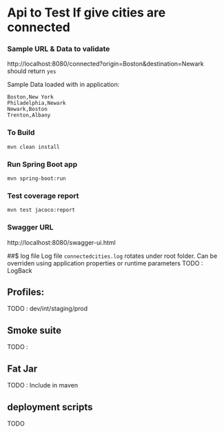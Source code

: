 # Api to Test If give cities are connected

### Sample URL & Data to validate
http://localhost:8080/connected?origin=Boston&destination=Newark
should return ``yes``

Sample Data loaded with in application:
```
Boston,New York
Philadelphia,Newark
Newark,Boston
Trenton,Albany
```

### To Build
``mvn clean install``

### Run Spring Boot app
``mvn spring-boot:run``

### Test coverage report
``mvn test jacoco:report``

### Swagger URL 
http://localhost:8080/swagger-ui.html

##$ log file 
Log file `` connectedcities.log `` rotates under root folder. Can be overriden using application properties or runtime parameters
TODO : LogBack 

## Profiles:
TODO : dev/int/staging/prod

## Smoke suite
TODO :

## Fat Jar
TODO : Include in maven 

## deployment scripts
TODO








